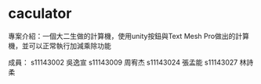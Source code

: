 # caculator
 
專案介紹：一個大二生做的計算機，使用unity按鈕與Text Mesh Pro做出的計算機，並可以正常執行加減乘除功能

成員：
s11143002 吳逸宣
s11143009 周宥杰
s11143024 張孟能
s11143027 林詩柔
